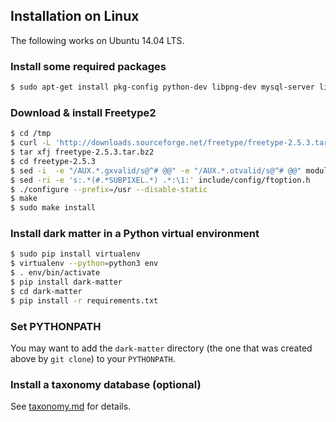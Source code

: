 ## Installation on Linux

The following works on Ubuntu 14.04 LTS.

### Install some required packages

```sh
$ sudo apt-get install pkg-config python-dev libpng-dev mysql-server libmysqlclient-dev pkg-config gcc
```

### Download & install Freetype2

```sh
$ cd /tmp
$ curl -L 'http://downloads.sourceforge.net/freetype/freetype-2.5.3.tar.bz2' > freetype-2.5.3.tar.bz2
$ tar xfj freetype-2.5.3.tar.bz2
$ cd freetype-2.5.3
$ sed -i  -e "/AUX.*.gxvalid/s@^# @@" -e "/AUX.*.otvalid/s@^# @@" modules.cfg
$ sed -ri -e 's:.*(#.*SUBPIXEL.*) .*:\1:' include/config/ftoption.h
$ ./configure --prefix=/usr --disable-static
$ make
$ sudo make install
```

### Install dark matter in a Python virtual environment

```sh
$ sudo pip install virtualenv
$ virtualenv --python=python3 env
$ . env/bin/activate
$ pip install dark-matter
$ cd dark-matter
$ pip install -r requirements.txt
```

### Set PYTHONPATH

You may want to add the `dark-matter` directory (the one that was created
above by `git clone`) to your `PYTHONPATH`.

### Install a taxonomy database (optional)

See [taxonomy.md](taxonomy.md) for details.

